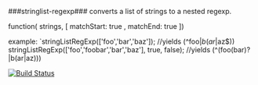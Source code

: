 ###stringlist-regexp###
converts a list of strings to a nested regexp.

function( strings, [ matchStart: true , matchEnd: true ])

example:
`stringListRegExp(['foo','bar','baz']); //yields (^foo$|b(ar$|az$))
stringListRegExp(['foo','foobar','bar','baz'], true, false); //yields (^(foo(bar)?|b(ar|az)))

[![Build Status](https://travis-ci.org/w0ps/stringlist-regexp.svg?branch=master)](https://travis-ci.org/w0ps/stringlist-regexp)